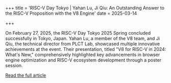 +++
title = 'RISC-V Day Tokyo | Yahan Lu, Ji Qiu: An Outstanding Answer to the RISC-V Proposition with the V8 Engine'
date = 2025-03-14

+++

On February 27, 2025, the RISC-V Day Tokyo 2025 Spring concluded successfully in Tokyo, Japan. Yahan Lu, a member of the V8 team, and Ji Qiu, the technical director from PLCT Lab, showcased multiple innovative achievements at the event. Their presentation, titled "V8 for RISC-V in 2024: What's New," comprehensively highlighted key advancements in browser engine optimization and RISC-V ecosystem development through a poster session.

[Read the full article](https://mp.weixin.qq.com/s/qT88T5-tmv_oPVJxZg6zIQ)




